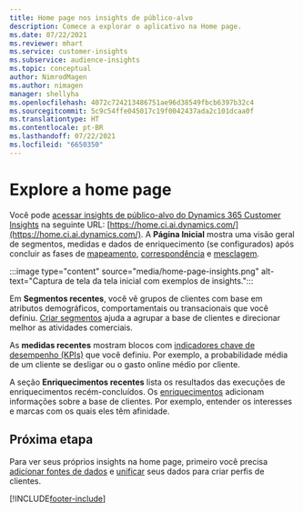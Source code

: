 ```yaml
---
title: Home page nos insights de público-alvo
description: Comece a explorar o aplicativo na Home page.
ms.date: 07/22/2021
ms.reviewer: mhart
ms.service: customer-insights
ms.subservice: audience-insights
ms.topic: conceptual
author: NimrodMagen
ms.author: nimagen
manager: shellyha
ms.openlocfilehash: 4072c724213486751ae96d38549fbcb6397b32c4
ms.sourcegitcommit: 5c9c54ffe045017c19f0042437ada2c101dcaa0f
ms.translationtype: HT
ms.contentlocale: pt-BR
ms.lasthandoff: 07/22/2021
ms.locfileid: "6650350"
---
```

# <a name="explore-the-home-page"></a>Explore a home page

Você pode [acessar insights de público-alvo do Dynamics 365 Customer Insights](https://home.ci.ai.dynamics.com/) na seguinte URL: [https://home.ci.ai.dynamics.com/](https://home.ci.ai.dynamics.com/).
A **Página Inicial** mostra uma visão geral de segmentos, medidas e dados de enriquecimento (se configurados) após concluir as fases de [mapeamento](map-entities.md), [correspondência](match-entities.md) e [mesclagem](merge-entities.md).

:::image type="content" source="media/home-page-insights.png" alt-text="Captura de tela da tela inicial com exemplos de insights.":::

Em **Segmentos recentes**, você vê grupos de clientes com base em atributos demográficos, comportamentais ou transacionais que você definiu. [Criar segmentos](segments.md) ajuda a agrupar a base de clientes e direcionar melhor as atividades comerciais.

As **medidas recentes** mostram blocos com [indicadores chave de desempenho (KPIs)](measures.md) que você definiu. Por exemplo, a probabilidade média de um cliente se desligar ou o gasto online médio por cliente.

A seção **Enriquecimentos recentes** lista os resultados das execuções de enriquecimentos recém-concluídos. Os [enriquecimentos](enrichment-hub.md) adicionam informações sobre a base de clientes. Por exemplo, entender os interesses e marcas com os quais eles têm afinidade.

## <a name="next-step"></a>Próxima etapa

Para ver seus próprios insights na home page, primeiro você precisa [adicionar fontes de dados](data-sources.md) e [unificar](data-unification.md) seus dados para criar perfis de clientes.

[!INCLUDE[footer-include](../includes/footer-banner.md)]